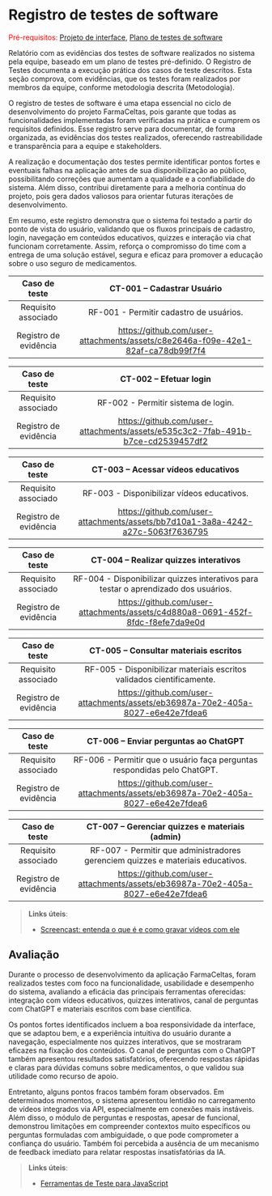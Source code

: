 # Registro de testes de software

<span style="color:red">Pré-requisitos: <a href="05-Projeto-interface.md"> Projeto de interface</a></span>, <a href="08-Plano-testes-software.md"> Plano de testes de software</a>

Relatório com as evidências dos testes de software realizados no sistema pela equipe, baseado em um plano de testes pré-definido.
O Registro de Testes documenta a execução prática dos casos de teste descritos. Esta seção comprova, com evidências, que os testes foram realizados por membros da equipe, conforme metodologia descrita (Metodologia).

O registro de testes de software é uma etapa essencial no ciclo de desenvolvimento do projeto FarmaCeltas, pois garante que todas as funcionalidades implementadas foram verificadas na prática e cumprem os requisitos definidos. Esse registro serve para documentar, de forma organizada, as evidências dos testes realizados, oferecendo rastreabilidade e transparência para a equipe e stakeholders.

A realização e documentação dos testes permite identificar pontos fortes e eventuais falhas na aplicação antes de sua disponibilização ao público, possibilitando correções que aumentam a qualidade e a confiabilidade do sistema. Além disso, contribui diretamente para a melhoria contínua do projeto, pois gera dados valiosos para orientar futuras iterações de desenvolvimento.

Em resumo, este registro demonstra que o sistema foi testado a partir do ponto de vista do usuário, validando que os fluxos principais de cadastro, login, navegação em conteúdos educativos, quizzes e interação via chat funcionam corretamente. Assim, reforça o compromisso do time com a entrega de uma solução estável, segura e eficaz para promover a educação sobre o uso seguro de medicamentos.



| **Caso de teste** 	| **CT-001 – Cadastrar Usuário** 	|
|:---:	|:---:	|
| Requisito associado | RF-001 - Permitir cadastro de usuários. |
| Registro de evidência | https://github.com/user-attachments/assets/c8e2646a-f09e-42e1-82af-ca78db99f7f4 |



| **Caso de teste** 	| **CT-002 – Efetuar login** 	|
|:---:	|:---:	|
| Requisito associado | RF-002 - Permitir sistema de login. |
| Registro de evidência | https://github.com/user-attachments/assets/e535c3c2-7fab-491b-b7ce-cd2539457df2 |

| **Caso de teste** 	| **CT-003 – Acessar vídeos educativos** 	|
|:---:	|:---:	|
| Requisito associado | RF-003 - Disponibilizar vídeos educativos. |
| Registro de evidência |  https://github.com/user-attachments/assets/bb7d10a1-3a8a-4242-a27c-5063f7636795|

| **Caso de teste** 	| **CT-004 – Realizar quizzes interativos** 	|
|:---:	|:---:	|
| Requisito associado | RF-004 - Disponibilizar quizzes interativos para testar o aprendizado dos usuários. |
| Registro de evidência | https://github.com/user-attachments/assets/c4d880a8-0691-452f-8fdc-f8efe7da9e0d |

| **Caso de teste** 	| **CT-005 – Consultar materiais escritos** 	|
|:---:	|:---:	|
| Requisito associado | RF-005 - Disponibilizar materiais escritos validados cientificamente. |
| Registro de evidência | https://github.com/user-attachments/assets/eb36987a-70e2-405a-8027-e6e42e7fdea6 |

| **Caso de teste** 	| **CT-006 – Enviar perguntas ao ChatGPT** 	|
|:---:	|:---:	|
| Requisito associado | RF-006 - Permitir que o usuário faça perguntas respondidas pelo ChatGPT. |
| Registro de evidência | https://github.com/user-attachments/assets/eb36987a-70e2-405a-8027-e6e42e7fdea6 |

| **Caso de teste** 	| **CT-007 – Gerenciar quizzes e materiais (admin)** 	|
|:---:	|:---:	|
| Requisito associado | RF-007 - Permitir que administradores gerenciem quizzes e materiais educativos. |
| Registro de evidência | https://github.com/user-attachments/assets/eb36987a-70e2-405a-8027-e6e42e7fdea6 |



> **Links úteis**:
> - [Screencast: entenda o que é e como gravar vídeos com ele](https://rockcontent.com/br/blog/screencast/) 

## Avaliação

Durante o processo de desenvolvimento da aplicação FarmaCeltas, foram realizados testes com foco na funcionalidade, usabilidade e desempenho do sistema, avaliando a eficácia das principais ferramentas oferecidas: integração com vídeos educativos, quizzes interativos, canal de perguntas com ChatGPT e materiais escritos com base científica.

Os pontos fortes identificados incluem a boa responsividade da interface, que se adaptou bem, e a experiência intuitiva do usuário durante a navegação, especialmente nos quizzes interativos, que se mostraram eficazes na fixação dos conteúdos. O canal de perguntas com o ChatGPT também apresentou resultados satisfatórios, oferecendo respostas rápidas e claras para dúvidas comuns sobre medicamentos, o que validou sua utilidade como recurso de apoio.

Entretanto, alguns pontos fracos também foram observados. Em determinados momentos, o sistema apresentou lentidão no carregamento de vídeos integrados via API, especialmente em conexões mais instáveis. Além disso, o módulo de perguntas e respostas, apesar de funcional, demonstrou limitações em compreender contextos muito específicos ou perguntas formuladas com ambiguidade, o que pode comprometer a confiança do usuário. Também foi percebida a ausência de um mecanismo de feedback imediato para relatar respostas insatisfatórias da IA.

> **Links úteis**:
> - [Ferramentas de Teste para JavaScript](https://geekflare.com/javascript-unit-testing/)
